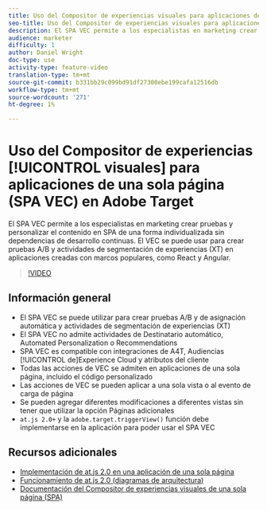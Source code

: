 ```yaml
---
title: Uso del Compositor de experiencias visuales para aplicaciones de una sola página (SPA VEC) en Adobe Target
seo-title: Uso del Compositor de experiencias visuales para aplicaciones de una sola página (SPA VEC) en Adobe Target
description: El SPA VEC permite a los especialistas en marketing crear pruebas y personalizar el contenido en SPA de una forma individualizada sin dependencias de desarrollo continuas. El VEC se puede usar para crear pruebas A/B y actividades de segmentación de experiencias (XT) en aplicaciones creadas con marcos populares, como React y Angular.
audience: marketer
difficulty: 1
author: Daniel Wright
doc-type: use
activity-type: feature-video
translation-type: tm+mt
source-git-commit: b331bb29c099bd91df27300ebe199cafa12516db
workflow-type: tm+mt
source-wordcount: '271'
ht-degree: 1%

---
```



# Uso del Compositor de experiencias [!UICONTROL visuales] para aplicaciones de una sola página (SPA VEC) en Adobe Target

El SPA VEC permite a los especialistas en marketing crear pruebas y personalizar el contenido en SPA de una forma individualizada sin dependencias de desarrollo continuas. El VEC se puede usar para crear pruebas A/B y actividades de segmentación de experiencias (XT) en aplicaciones creadas con marcos populares, como React y Angular.

>[!VIDEO](https://video.tv.adobe.com/v/26249?quality=12)

## Información general

* El SPA VEC se puede utilizar para crear pruebas A/B y de asignación automática y actividades de segmentación de experiencias (XT)
* El SPA VEC no admite actividades de Destinatario automático, Automated Personalization o Recommendations
* SPA VEC es compatible con integraciones de A4T, Audiencias [!UICONTROL de]Experience Cloud y atributos  del cliente
* Todas las acciones de VEC se admiten en aplicaciones de una sola página, incluido el código personalizado
* Las acciones de VEC se pueden aplicar a una sola vista o al evento de carga de página
* Se pueden agregar diferentes modificaciones a diferentes vistas sin tener que utilizar la opción Páginas  adicionales
* `at.js 2.0+` y la `adobe.target.triggerView()` función debe implementarse en la aplicación para poder usar el SPA VEC

## Recursos adicionales

* [Implementación de at.js 2.0 en una aplicación de una sola página](../implementation/implement-atjs-20-in-a-single-page-application.md)
* [Funcionamiento de at.js 2.0 (diagramas de arquitectura)](../implementation/understanding-how-atjs-20-works.md)
* [Documentación del Compositor de experiencias visuales de una sola página (SPA)](https://docs.adobe.com/help/en/target/using/experiences/spa-visual-experience-composer.html)